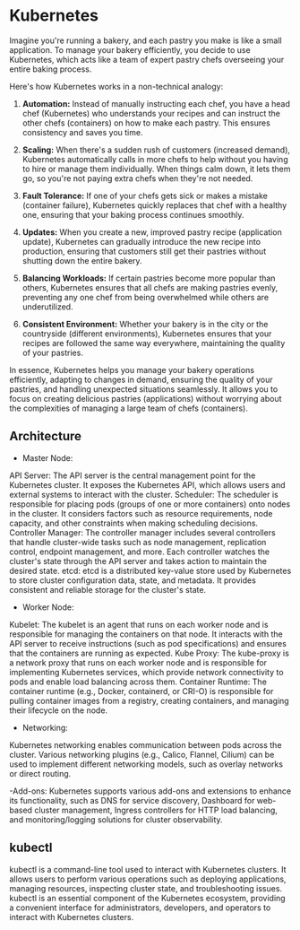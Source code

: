 # Kubernetes

Imagine you're running a bakery, and each pastry you make is like a small application. To manage your bakery efficiently, you decide to use Kubernetes, which acts like a team of expert pastry chefs overseeing your entire baking process.

Here's how Kubernetes works in a non-technical analogy:

1. **Automation:** Instead of manually instructing each chef, you have a head chef (Kubernetes) who understands your recipes and can instruct the other chefs (containers) on how to make each pastry. This ensures consistency and saves you time.

2. **Scaling:** When there's a sudden rush of customers (increased demand), Kubernetes automatically calls in more chefs to help without you having to hire or manage them individually. When things calm down, it lets them go, so you're not paying extra chefs when they're not needed.

3. **Fault Tolerance:** If one of your chefs gets sick or makes a mistake (container failure), Kubernetes quickly replaces that chef with a healthy one, ensuring that your baking process continues smoothly.

4. **Updates:** When you create a new, improved pastry recipe (application update), Kubernetes can gradually introduce the new recipe into production, ensuring that customers still get their pastries without shutting down the entire bakery.

5. **Balancing Workloads:** If certain pastries become more popular than others, Kubernetes ensures that all chefs are making pastries evenly, preventing any one chef from being overwhelmed while others are underutilized.

6. **Consistent Environment:** Whether your bakery is in the city or the countryside (different environments), Kubernetes ensures that your recipes are followed the same way everywhere, maintaining the quality of your pastries.

In essence, Kubernetes helps you manage your bakery operations efficiently, adapting to changes in demand, ensuring the quality of your pastries, and handling unexpected situations seamlessly. It allows you to focus on creating delicious pastries (applications) without worrying about the complexities of managing a large team of chefs (containers).

## Architecture
- Master Node:

API Server: The API server is the central management point for the Kubernetes cluster. It exposes the Kubernetes API, which allows users and external systems to interact with the cluster.
Scheduler: The scheduler is responsible for placing pods (groups of one or more containers) onto nodes in the cluster. It considers factors such as resource requirements, node capacity, and other constraints when making scheduling decisions.
Controller Manager: The controller manager includes several controllers that handle cluster-wide tasks such as node management, replication control, endpoint management, and more. Each controller watches the cluster's state through the API server and takes action to maintain the desired state.
etcd: etcd is a distributed key-value store used by Kubernetes to store cluster configuration data, state, and metadata. It provides consistent and reliable storage for the cluster's state.

- Worker Node:

Kubelet: The kubelet is an agent that runs on each worker node and is responsible for managing the containers on that node. It interacts with the API server to receive instructions (such as pod specifications) and ensures that the containers are running as expected.
Kube Proxy: The kube-proxy is a network proxy that runs on each worker node and is responsible for implementing Kubernetes services, which provide network connectivity to pods and enable load balancing across them.
Container Runtime: The container runtime (e.g., Docker, containerd, or CRI-O) is responsible for pulling container images from a registry, creating containers, and managing their lifecycle on the node.


- Networking:

Kubernetes networking enables communication between pods across the cluster. Various networking plugins (e.g., Calico, Flannel, Cilium) can be used to implement different networking models, such as overlay networks or direct routing.

-Add-ons:
Kubernetes supports various add-ons and extensions to enhance its functionality, such as DNS for service discovery, Dashboard for web-based cluster management, Ingress controllers for HTTP load balancing, and monitoring/logging solutions for cluster observability.

## kubectl
kubectl is a command-line tool used to interact with Kubernetes clusters. It allows users to perform various operations such as deploying applications, managing resources, inspecting cluster state, and troubleshooting issues. kubectl is an essential component of the Kubernetes ecosystem, providing a convenient interface for administrators, developers, and operators to interact with Kubernetes clusters.
